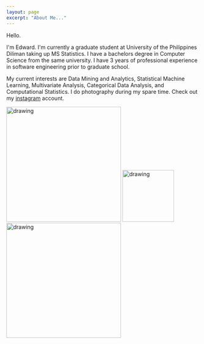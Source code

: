 ```yaml
---
layout: page
excerpt: "About Me..."
---
```


Hello.

I'm Edward. I'm currently a graduate student at University of the Philippines Diliman taking up MS Statistics. I have a bachelors degree in Computer Science from the same university. I have 3 years of professional experience in software engineering prior to graduate school.

My current interests are Data Mining and Analytics, Statistical Machine Learning, Multivariate Analysis, Categorical Data Analysis, and Computational Statistics. I do photography during my spare time. Check out my [instagram](https://www.instagram.com/edward.nataniel/) account.


<img src="https://live.staticflickr.com/65535/49741243933_a8f19fb2c4_k.jpg" alt="drawing" width="300"/> <img src="https://live.staticflickr.com/65535/49741792936_31d74976d2_k.jpg" alt="drawing" width="135"/> <img src="https://live.staticflickr.com/65535/49742107532_25cb866853_k.jpg" alt="drawing" width="300"/> 

